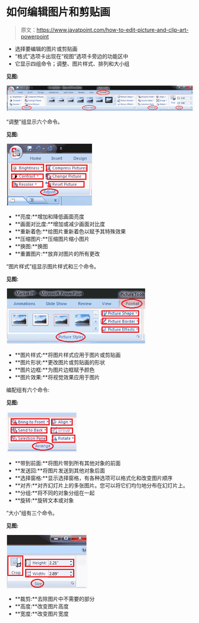 # 如何编辑图片和剪贴画

> 原文：<https://www.javatpoint.com/how-to-edit-picture-and-clip-art-powerpoint>

*   选择要编辑的图片或剪贴画
*   “格式”选项卡出现在“视图”选项卡旁边的功能区中
*   它显示四组命令；调整、图片样式、排列和大小组

**见图:**

![MSpowerpoint How to edit picture and clip art 1](img/75463d3e9604e72b556b59dfce65abef.png)

“调整”组显示六个命令。

**见图:**

![MSpowerpoint How to edit picture and clip art 2](img/e6924fa05095253c8a78f0a026c75de8.png)

*   **亮度:**增加和降低画面亮度
*   **画面对比度:**增加或减少画面对比度
*   **重新着色:**给图片重新着色以赋予其特殊效果
*   **压缩图片:**压缩图片缩小图片
*   **换图:**换图
*   **重置图片:**放弃对图片的所有更改

“图片样式”组显示图片样式和三个命令。

**见图:**

![MSpowerpoint How to edit picture and clip art 3](img/8d71a86b9fa90364aab7c045ab65f94d.png)

*   **图片样式:**将图片样式应用于图片或剪贴画
*   **图片形状:**更改图片或剪贴画的形状
*   **图片边框:**为图片边框赋予颜色
*   **图片效果:**将视觉效果应用于图片

编配组有六个命令:

**见图:**

![MSpowerpoint How to edit picture and clip art 4](img/b1d98c5458fd99d01beb6990f3ea94a5.png)

*   **带到前面:**将图片带到所有其他对象的前面
*   **发送回:**将图片发送到其他对象后面
*   **选择窗格:**显示选择窗格，有各种选项可以格式化和改变图片顺序
*   **对齐:**对齐幻灯片上的多张图片。您可以将它们均匀地分布在幻灯片上。
*   **分组:**将不同的对象分组在一起
*   **旋转:**旋转文本或对象

“大小”组有三个命令。

**见图:**

![MSpowerpoint How to edit picture and clip art 5](img/8969a8e4ba8bc17cf28a50220220719c.png)

*   **裁剪:**去除图片中不需要的部分
*   **高度:**改变图片高度
*   **宽度:**改变图片宽度
